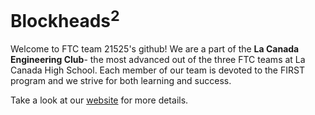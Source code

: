 # Blockheads<sup>2<sup/> 
Welcome to FTC team 21525's github! We are a part of the **La Canada Engineering Club**- the most advanced out of the three FTC teams at La Canada High School. Each member of our team is devoted to the FIRST program and we strive for both learning and success.

Take a look at our [website](21525.apricitine.com) for more details.
